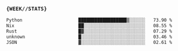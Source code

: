 ### `{WEEK//STATS}` 
<!--START_SECTION:waka-->

```txt
Python                     ██████████████████▒░░░░░░   73.90 %
Nix                        ██░░░░░░░░░░░░░░░░░░░░░░░   08.55 %
Rust                       █▓░░░░░░░░░░░░░░░░░░░░░░░   07.29 %
unknown                    █░░░░░░░░░░░░░░░░░░░░░░░░   03.46 %
JSON                       ▓░░░░░░░░░░░░░░░░░░░░░░░░   02.61 %
```

<!--END_SECTION:waka-->
